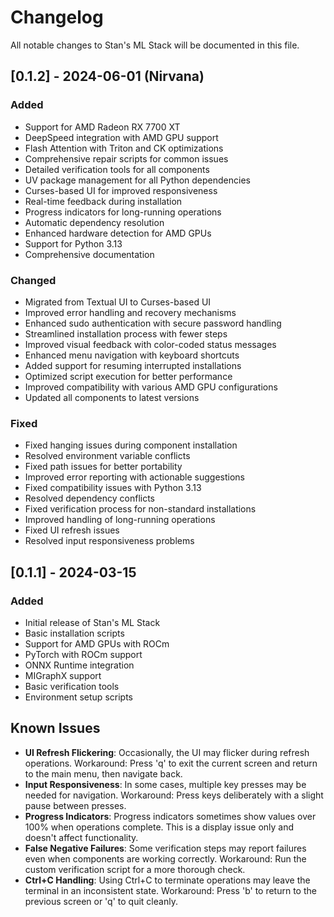 # Changelog

All notable changes to Stan's ML Stack will be documented in this file.

## [0.1.2] - 2024-06-01 (Nirvana)

### Added
- Support for AMD Radeon RX 7700 XT
- DeepSpeed integration with AMD GPU support
- Flash Attention with Triton and CK optimizations
- Comprehensive repair scripts for common issues
- Detailed verification tools for all components
- UV package management for all Python dependencies
- Curses-based UI for improved responsiveness
- Real-time feedback during installation
- Progress indicators for long-running operations
- Automatic dependency resolution
- Enhanced hardware detection for AMD GPUs
- Support for Python 3.13
- Comprehensive documentation

### Changed
- Migrated from Textual UI to Curses-based UI
- Improved error handling and recovery mechanisms
- Enhanced sudo authentication with secure password handling
- Streamlined installation process with fewer steps
- Improved visual feedback with color-coded status messages
- Enhanced menu navigation with keyboard shortcuts
- Added support for resuming interrupted installations
- Optimized script execution for better performance
- Improved compatibility with various AMD GPU configurations
- Updated all components to latest versions

### Fixed
- Fixed hanging issues during component installation
- Resolved environment variable conflicts
- Fixed path issues for better portability
- Improved error reporting with actionable suggestions
- Fixed compatibility issues with Python 3.13
- Resolved dependency conflicts
- Fixed verification process for non-standard installations
- Improved handling of long-running operations
- Fixed UI refresh issues
- Resolved input responsiveness problems

## [0.1.1] - 2024-03-15

### Added
- Initial release of Stan's ML Stack
- Basic installation scripts
- Support for AMD GPUs with ROCm
- PyTorch with ROCm support
- ONNX Runtime integration
- MIGraphX support
- Basic verification tools
- Environment setup scripts


## Known Issues

- **UI Refresh Flickering**: Occasionally, the UI may flicker during refresh operations. Workaround: Press 'q' to exit the current screen and return to the main menu, then navigate back.
- **Input Responsiveness**: In some cases, multiple key presses may be needed for navigation. Workaround: Press keys deliberately with a slight pause between presses.
- **Progress Indicators**: Progress indicators sometimes show values over 100% when operations complete. This is a display issue only and doesn't affect functionality.
- **False Negative Failures**: Some verification steps may report failures even when components are working correctly. Workaround: Run the custom verification script for a more thorough check.
- **Ctrl+C Handling**: Using Ctrl+C to terminate operations may leave the terminal in an inconsistent state. Workaround: Press 'b' to return to the previous screen or 'q' to quit cleanly.
